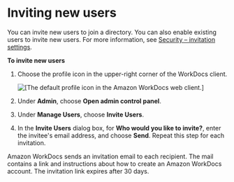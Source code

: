 # Inviting new users<a name="invite_user"></a>

You can invite new users to join a directory\. You can also enable existing users to invite new users\. For more information, see [Security – invitation settings](manage-sites.md#invitation-settings)\.

**To invite new users**

1. Choose the profile icon in the upper\-right corner of the WorkDocs client\.

    ![\[The default profile icon in the Amazon WorkDocs web client.\]](http://docs.aws.amazon.com/workdocs/latest/adminguide/images/wd-profile-default.png) 

1. Under **Admin**, choose **Open admin control panel**\.

1. Under **Manage Users**, choose **Invite Users**\.

1. In the **Invite Users** dialog box, for **Who would you like to invite?**, enter the invitee's email address, and choose **Send**\. Repeat this step for each invitation\.

Amazon WorkDocs sends an invitation email to each recipient\. The mail contains a link and instructions about how to create an Amazon WorkDocs account\. The invitation link expires after 30 days\.